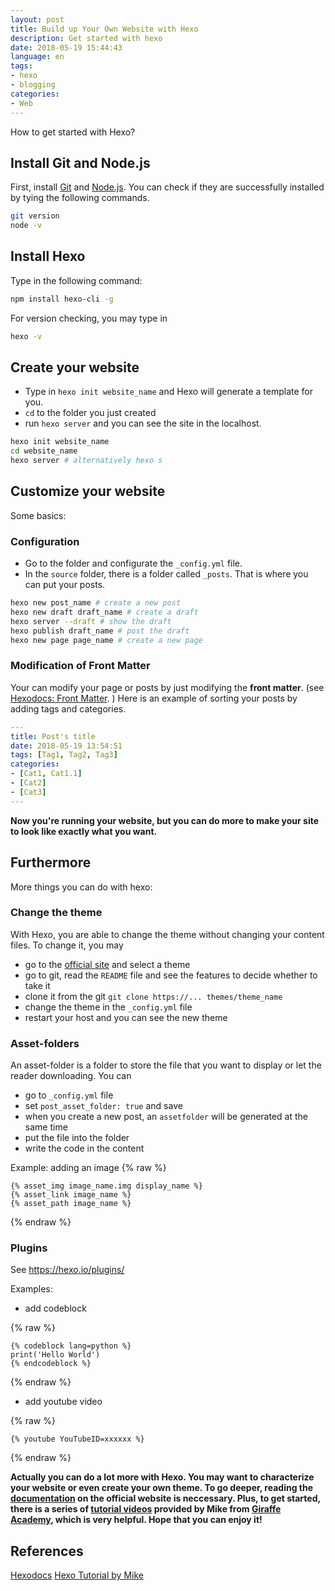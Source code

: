 ```yaml
---
layout: post
title: Build up Your Own Website with Hexo
description: Get started with hexo
date: 2018-05-19 15:44:43
language: en
tags:
- hexo
- blogging
categories:
- Web
---
```

How to get started with Hexo?
## Install Git and Node.js
First, install [Git][2] and [Node.js][3]. You can check if they are successfully installed by tying the following commands.

```bash
git version
node -v
```
## Install Hexo
Type in the following command:

```bash
npm install hexo-cli -g
```
For version checking, you may type in

```bash
hexo -v
```
## Create your website
- Type in `hexo init website_name` and Hexo will generate a template for you.
- `cd` to the folder you just created
- run `hexo server` and you can see the site in the localhost.

```bash
hexo init website_name
cd website_name
hexo server # alternatively hexo s
```

## Customize your website
Some basics:
### Configuration

- Go to the folder and configurate the `_config.yml` file.
- In the `source` folder, there is a folder called `_posts`. That is where you can put your posts.


```bash
hexo new post_name # create a new post
hexo new draft draft_name # create a draft
hexo server --draft # show the draft
hexo publish draft_name # post the draft
hexo new page page_name # create a new page
```

### Modification of Front Matter
Your can modify your page or posts by just modifying the **front matter**. (see [Hexodocs: Front Matter][4]. ) Here is an example of sorting your posts by adding tags and categories.

```yaml
---
title: Post's title
date: 2018-05-19 13:54:51
tags: [Tag1, Tag2, Tag3]
categories:
- [Cat1, Cat1.1]
- [Cat2]
- [Cat3]
---
```

**Now you're running your website, but you can do more to make your site to look like exactly what you want.**

## Furthermore
More things you can do with hexo:

### Change the theme
With Hexo, you are able to change the theme without changing your content files. To change it, you may
- go to the [official site][5] and select a theme
- go to git, read the `README` file and see the features to decide whether to take it
- clone it from the git `git clone https://... themes/theme_name`
- change the theme in the `_config.yml` file
- restart your host and you can see the new theme

### Asset-folders
An asset-folder is a folder to store the file that you want to display or let the reader downloading. You can

- go to `_config.yml` file
- set `post_asset_folder: true` and save
- when you create a new post, an `assetfolder` will be generated at the same time
- put the file into the folder
- write the code in the content

Example: adding an image
{% raw %}
```
{% asset_img image_name.img display_name %}
{% asset_link image_name %}
{% asset_path image_name %}
```
{% endraw %}

### Plugins
See https://hexo.io/plugins/

Examples:
- add codeblock

{% raw %}
```
{% codeblock lang=python %}
print('Hello World')
{% endcodeblock %}
```
{% endraw %}

- add youtube video

{% raw %}
```
{% youtube YouTubeID=xxxxxx %}
```
{% endraw %}

**Actually you can do a lot more with Hexo. You may want to characterize your website or even create your own theme. To go deeper, reading the [documentation][1] on the official website is neccessary. Plus, to get started, there is a series of [tutorial videos][6] provided by Mike from [Giraffe Academy][7], which is very helpful. Hope that you can enjoy it!**

## References
[Hexodocs][1]
[Hexo Tutorial by Mike][6]

[1]: https://hexo.io/docs/index.html
[2]: https://git-scm.com/
[3]: https://nodejs.org/en/
[4]: https://hexo.io/docs/front-matter.html
[5]: https://hexo.io/themes/index.html
[6]: https://www.youtube.com/watch?v=Kt7u5kr_P5o&list=PLLAZ4kZ9dFpOMJR6D25ishrSedvsguVSm&index=1
[7]: http://www.giraffeacademy.com/
